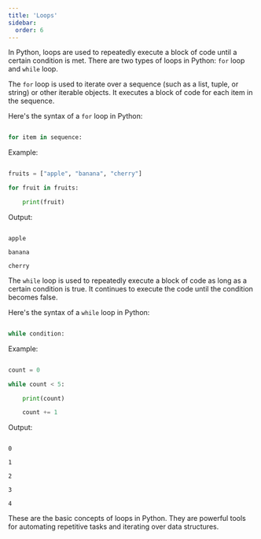 ```yaml
---
title: 'Loops'
sidebar:
  order: 6
---
```


 

In Python, loops are used to repeatedly execute a block of code until a certain condition is met. There are two types of loops in Python: `for` loop and `while` loop.





The `for` loop is used to iterate over a sequence (such as a list, tuple, or string) or other iterable objects. It executes a block of code for each item in the sequence.



Here's the syntax of a `for` loop in Python:



```python

for item in sequence:

```



Example:



```python

fruits = ["apple", "banana", "cherry"]

for fruit in fruits:

    print(fruit)

```



Output:

```

apple

banana

cherry

```





The `while` loop is used to repeatedly execute a block of code as long as a certain condition is true. It continues to execute the code until the condition becomes false.



Here's the syntax of a `while` loop in Python:



```python

while condition:

```



Example:



```python

count = 0

while count < 5:

    print(count)

    count += 1

```



Output:

```

0

1

2

3

4

```



These are the basic concepts of loops in Python. They are powerful tools for automating repetitive tasks and iterating over data structures.
